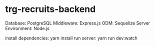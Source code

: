 # trg-recruits-backend

Database: PostgreSQL
Middleware: Express.js
ODM: Sequelize
Server Environment: Node.js

install dependencies: yarn install
run server: yarn run dev:watch
